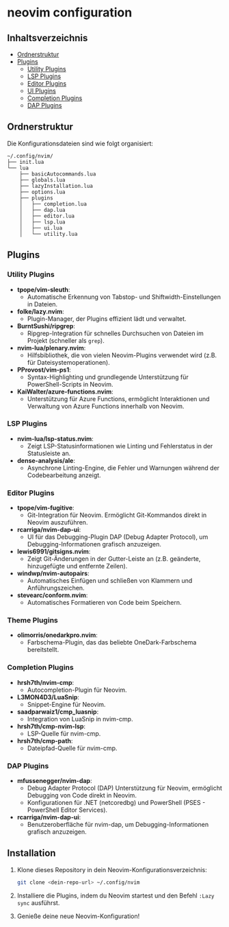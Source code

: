 # neovim configuration

## Inhaltsverzeichnis

- [Ordnerstruktur](#ordnerstruktur)
- [Plugins](#plugins)
  - [Utility Plugins](#utility-plugins)
  - [LSP Plugins](#lsp-plugins)
  - [Editor Plugins](#editor-plugins)
  - [UI Plugins](#ui-plugins)
  - [Completion Plugins](#completion-plugins)
  - [DAP Plugins](#dap-plugins)

## Ordnerstruktur

Die Konfigurationsdateien sind wie folgt organisiert:

```
~/.config/nvim/
├── init.lua
└── lua
    ├── basicAutocommands.lua
    ├── globals.lua
    ├── lazyInstallation.lua
    ├── options.lua
    ├── plugins
    │   ├── completion.lua
    │   ├── dap.lua
    │   ├── editor.lua
    │   ├── lsp.lua
    │   ├── ui.lua
    │   └── utility.lua
```

## Plugins

### Utility Plugins

- **tpope/vim-sleuth**:
  - Automatische Erkennung von Tabstop- und Shiftwidth-Einstellungen in Dateien.
- **folke/lazy.nvim**:
  - Plugin-Manager, der Plugins effizient lädt und verwaltet.
- **BurntSushi/ripgrep**:
  - Ripgrep-Integration für schnelles Durchsuchen von Dateien im Projekt (schneller als `grep`).
- **nvim-lua/plenary.nvim**:
  - Hilfsbibliothek, die von vielen Neovim-Plugins verwendet wird (z.B. für Dateisystemoperationen).
- **PProvost/vim-ps1**:
  - Syntax-Highlighting und grundlegende Unterstützung für PowerShell-Scripts in Neovim.
- **KaiWalter/azure-functions.nvim**:
  - Unterstützung für Azure Functions, ermöglicht Interaktionen und Verwaltung von Azure Functions innerhalb von Neovim.

### LSP Plugins

- **nvim-lua/lsp-status.nvim**:
  - Zeigt LSP-Statusinformationen wie Linting und Fehlerstatus in der Statusleiste an.
- **dense-analysis/ale**:
  - Asynchrone Linting-Engine, die Fehler und Warnungen während der Codebearbeitung anzeigt.

### Editor Plugins

- **tpope/vim-fugitive**:
  - Git-Integration für Neovim. Ermöglicht Git-Kommandos direkt in Neovim auszuführen.
- **rcarriga/nvim-dap-ui**:
  - UI für das Debugging-Plugin DAP (Debug Adapter Protocol), um Debugging-Informationen grafisch anzuzeigen.
- **lewis6991/gitsigns.nvim**:
  - Zeigt Git-Änderungen in der Gutter-Leiste an (z.B. geänderte, hinzugefügte und entfernte Zeilen).
- **windwp/nvim-autopairs**:
  - Automatisches Einfügen und schließen von Klammern und Anführungszeichen.
- **stevearc/conform.nvim**:
  - Automatisches Formatieren von Code beim Speichern.

### Theme Plugins

- **olimorris/onedarkpro.nvim**:
  - Farbschema-Plugin, das das beliebte OneDark-Farbschema bereitstellt.

### Completion Plugins

- **hrsh7th/nvim-cmp**:
  - Autocompletion-Plugin für Neovim.
- **L3MON4D3/LuaSnip**:
  - Snippet-Engine für Neovim.
- **saadparwaiz1/cmp_luasnip**:
  - Integration von LuaSnip in nvim-cmp.
- **hrsh7th/cmp-nvim-lsp**:
  - LSP-Quelle für nvim-cmp.
- **hrsh7th/cmp-path**:
  - Dateipfad-Quelle für nvim-cmp.

### DAP Plugins

- **mfussenegger/nvim-dap**:
  - Debug Adapter Protocol (DAP) Unterstützung für Neovim, ermöglicht Debugging von Code direkt in Neovim.
  - Konfigurationen für .NET (netcoredbg) und PowerShell (PSES - PowerShell Editor Services).
- **rcarriga/nvim-dap-ui**:
  - Benutzeroberfläche für nvim-dap, um Debugging-Informationen grafisch anzuzeigen.

## Installation

1. Klone dieses Repository in dein Neovim-Konfigurationsverzeichnis:
   ```sh
   git clone <dein-repo-url> ~/.config/nvim
   ```

2. Installiere die Plugins, indem du Neovim startest und den Befehl `:Lazy sync` ausführst.

3. Genieße deine neue Neovim-Konfiguration!
